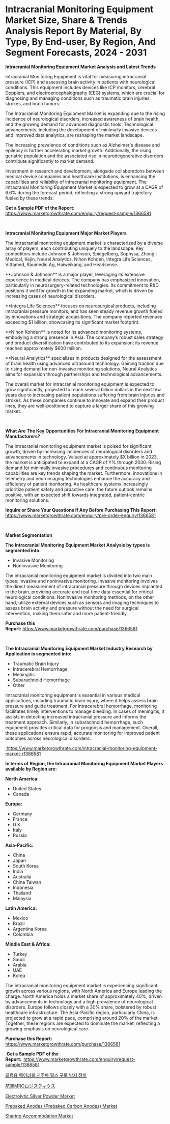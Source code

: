 <p><h1>Intracranial Monitoring Equipment Market Size, Share & Trends Analysis Report By Material, By Type, By End-user, By Region, And Segment Forecasts, 2024 - 2031</h1></p><p><strong>Intracranial Monitoring Equipment Market Analysis and Latest Trends</strong></p>
<p><p>Intracranial Monitoring Equipment is vital for measuring intracranial pressure (ICP) and assessing brain activity in patients with neurological conditions. This equipment includes devices like ICP monitors, cerebral Dopplers, and electroencephalography (EEG) systems, which are crucial for diagnosing and managing conditions such as traumatic brain injuries, strokes, and brain tumors. </p><p>The Intracranial Monitoring Equipment Market is expanding due to the rising incidence of neurological disorders, increased awareness of brain health, and the growing demand for advanced diagnostic tools. Technological advancements, including the development of minimally invasive devices and improved data analytics, are reshaping the market landscape. </p><p>The increasing prevalence of conditions such as Alzheimer's disease and epilepsy is further accelerating market growth. Additionally, the rising geriatric population and the associated rise in neurodegenerative disorders contribute significantly to market demand. </p><p>Investment in research and development, alongside collaborations between medical device companies and healthcare institutions, is enhancing the capabilities and reliability of intracranial monitoring equipment. The Intracranial Monitoring Equipment Market is expected to grow at a CAGR of 6.6% during the forecast period, reflecting a strong upward trajectory fueled by these trends.</p></p>
<p><strong>Get a Sample PDF of the Report:&nbsp;</strong> <a href="https://www.marketgrowthrate.com/enquiry/request-sample/1366581">https://www.marketgrowthrate.com/enquiry/request-sample/1366581</a></p>
<p>&nbsp;</p>
<p><strong>Intracranial Monitoring Equipment Major Market Players</strong></p>
<p><p>The intracranial monitoring equipment market is characterized by a diverse array of players, each contributing uniquely to the landscape. Key competitors include Johnson & Johnson, Spiegelberg, Sophysa, Zhongli Medical, Kejin, Neural Analytics, Nihon Kohden, Integra Life Sciences, Vittamed, Raumedic Ag, Haiweikang, and Headsense.</p><p>**Johnson & Johnson** is a major player, leveraging its extensive experience in medical devices. The company has emphasized innovation, particularly in neurosurgery-related technologies. Its commitment to R&D positions it well for growth in the expanding market, which is driven by increasing cases of neurological disorders.</p><p>**Integra Life Sciences** focuses on neurosurgical products, including intracranial pressure monitors, and has seen steady revenue growth fueled by innovations and strategic acquisitions. The company reported revenues exceeding $1 billion, showcasing its significant market footprint.</p><p>**Nihon Kohden** is noted for its advanced monitoring systems, embodying a strong presence in Asia. The company’s robust sales strategy and product diversification have contributed to its expansion; its revenue reached approximately $600 million.</p><p>**Neural Analytics** specializes in products designed for the assessment of brain health using advanced ultrasound technology. Gaining traction due to rising demand for non-invasive monitoring solutions, Neural Analytics aims for expansion through partnerships and technological advancements.</p><p>The overall market for intracranial monitoring equipment is expected to grow significantly, projected to reach several billion dollars in the next few years due to increasing patient populations suffering from brain injuries and strokes. As these companies continue to innovate and expand their product lines, they are well-positioned to capture a larger share of this growing market.</p></p>
<p>&nbsp;</p>
<p><strong>What Are The Key Opportunities For Intracranial Monitoring Equipment Manufacturers?</strong></p>
<p><p>The intracranial monitoring equipment market is poised for significant growth, driven by increasing incidences of neurological disorders and advancements in technology. Valued at approximately $X billion in 2023, the market is anticipated to expand at a CAGR of Y% through 2030. Rising demand for minimally invasive procedures and continuous monitoring capabilities are key trends shaping the market. Furthermore, innovations in telemetry and neuroimaging technologies enhance the accuracy and efficiency of patient monitoring. As healthcare systems increasingly prioritize patient safety and proactive care, the future outlook remains positive, with an expected shift towards integrated, patient-centric monitoring solutions.</p></p>
<p><strong>Inquire or Share Your Questions If Any Before Purchasing This Report:</strong> <a href="https://www.marketgrowthrate.com/enquiry/pre-order-enquiry/1366581">https://www.marketgrowthrate.com/enquiry/pre-order-enquiry/1366581</a></p>
<p>&nbsp;</p>
<p><strong>Market Segmentation</strong></p>
<p><strong>The Intracranial Monitoring Equipment Market Analysis by types is segmented into:</strong></p>
<p><ul><li>Invasive Monitoring</li><li>Noninvasive Monitoring</li></ul></p>
<p><p>The intracranial monitoring equipment market is divided into two main types: invasive and noninvasive monitoring. Invasive monitoring involves the direct measurement of intracranial pressure through devices implanted in the brain, providing accurate and real-time data essential for critical neurological conditions. Noninvasive monitoring methods, on the other hand, utilize external devices such as sensors and imaging techniques to assess brain activity and pressure without the need for surgical intervention, making them safer and more patient-friendly.</p></p>
<p><strong>Purchase this Report:&nbsp;</strong><a href="https://www.marketgrowthrate.com/purchase/1366581">https://www.marketgrowthrate.com/purchase/1366581</a></p>
<p>&nbsp;</p>
<p><strong>The Intracranial Monitoring Equipment Market Industry Research by Application is segmented into:</strong></p>
<p><ul><li>Traumatic Brain Injury</li><li>Intracerebral Hemorrhage</li><li>Meningitis</li><li>Subarachnoid Hemorrhage</li><li>Other</li></ul></p>
<p><p>Intracranial monitoring equipment is essential in various medical applications, including traumatic brain injury, where it helps assess brain pressure and guide treatment. For intracerebral hemorrhage, monitoring facilitates timely interventions to manage bleeding. In cases of meningitis, it assists in detecting increased intracranial pressure and informs the treatment approach. Similarly, in subarachnoid hemorrhage, such equipment provides critical data for prognosis and management. Overall, these applications ensure rapid, accurate monitoring for improved patient outcomes across neurological disorders.</p></p>
<p><a href="https://www.marketgrowthrate.com/intracranial-monitoring-equipment-market-r1366581">&nbsp;https://www.marketgrowthrate.com/intracranial-monitoring-equipment-market-r1366581</a></p>
<p><strong>In terms of Region, the Intracranial Monitoring Equipment Market Players available by Region are:</strong></p>
<p>
    <p> <strong> North America: </strong>
        <ul>
            <li>United States</li>
            <li>Canada</li>
        </ul>
        </p> 
    <p> <strong> Europe: </strong>
        <ul>
            <li>Germany</li>
            <li>France</li>
            <li>U.K.</li>
            <li>Italy</li>
            <li>Russia</li>
        </ul>
        </p> 
    <p> <strong> Asia-Pacific: </strong>
        <ul>
            <li>China</li>
            <li>Japan</li>
            <li>South Korea</li>
            <li>India</li>
            <li>Australia</li>
            <li>China Taiwan</li>
            <li>Indonesia</li>
            <li>Thailand</li>
            <li>Malaysia</li>
        </ul>
        </p> 
    <p> <strong> Latin America: </strong>
        <ul>
            <li>Mexico</li>
            <li>Brazil</li>
            <li>Argentina Korea</li>
            <li>Colombia</li>
        </ul>
        </p> 
    <p> <strong> Middle East & Africa: </strong>
        <ul>
            <li>Turkey</li>
            <li>Saudi</li>
            <li>Arabia</li>
            <li>UAE</li>
            <li>Korea</li>
        </ul>
    </p>
    </p>
<p><p>The intracranial monitoring equipment market is experiencing significant growth across various regions, with North America and Europe leading the charge. North America holds a market share of approximately 40%, driven by advancements in technology and a high prevalence of neurological disorders. Europe follows closely with a 30% share, bolstered by robust healthcare infrastructure. The Asia-Pacific region, particularly China, is projected to grow at a rapid pace, comprising around 20% of the market. Together, these regions are expected to dominate the market, reflecting a growing emphasis on neurological care.</p></p>
<p><strong>Purchase this Report: </strong><a href="https://www.marketgrowthrate.com/purchase/1366581">https://www.marketgrowthrate.com/purchase/1366581</a></p>
<p>&nbsp;<strong>Get a Sample PDF of the Report:&nbsp;&nbsp;</strong><a href="https://www.marketgrowthrate.com/enquiry/request-sample/1366581">https://www.marketgrowthrate.com/enquiry/request-sample/1366581</a></p>
<p><strong></strong></p>
<p><p><a href="https://medium.com/@eduardocofllins90786/%EC%84%B1%EA%B3%B5%EC%9D%84-%EC%9C%84%ED%95%9C-%EC%A0%84%EB%9E%B5%EC%A0%81-%EB%A1%9C%EB%93%9C%EB%A7%B5-%EA%B8%80%EB%A1%9C%EB%B2%8C-%EC%9D%98%EB%A3%8C-%EC%9B%A8%EC%96%B4%EB%9F%AC%EB%B8%94-%EC%A0%80%EC%A3%BC%ED%8C%8C-%EB%A7%A5%EB%B0%95-%ED%95%AD%EA%B5%AC%ED%86%A0-%EC%9E%A5%EC%B9%98-%EC%8B%9C%EC%9E%A5-%EB%B6%84%EC%84%9D-2024-2031-31d63cdf2330">의료용 웨어러블 저주파 펄스 구토 방지 장치</a></p><p><a href="https://medium.com/@olyy49keyt/%E8%88%AA%E7%A9%BAmro-%E3%83%A1%E3%83%B3%E3%83%86%E3%83%8A%E3%83%B3%E3%82%B9-%E4%BF%AE%E7%90%86-%E3%82%AA%E3%83%BC%E3%83%90%E3%83%BC%E3%83%9B%E3%83%BC%E3%83%AB-%E7%89%A9%E6%B5%81%E5%B8%82%E5%A0%B4%E3%81%AE%E5%8B%95%E5%90%91%E3%81%8A%E3%82%88%E3%81%B3%E6%88%90%E9%95%B7%E8%A6%81%E5%9B%A0%E3%82%92%E5%88%86%E6%9E%90%E3%81%97-2024%E5%B9%B4%E3%81%8B%E3%82%892031%E5%B9%B4%E3%81%BE%E3%81%A7%E3%81%AE%E6%9C%9F%E9%96%93%E3%81%AB%E3%81%A4%E3%81%84%E3%81%A6%E4%BA%88%E6%B8%AC%E3%81%97%E3%81%BE%E3%81%99-6fcba2c15585">航空MROロジスティクス</a></p><p><a href="https://issuu.com/reportprime-2/docs/electrolytic-silver-powder-market-s_99a4bb441ed606">Electrolytic Silver Powder Market</a></p><p><a href="https://issuu.com/reportprime-2/docs/prebaked-anodes-prebaked-carbon-ano_87697650f30482">Prebaked Anodes (Prebaked Carbon Anodes) Market</a></p><p><a href="https://github.com/JakirUddin511/Market-Research-Report-List-1/blob/main/sharing-accommodation-market.md">Sharing Accommodation Market</a></p></p>